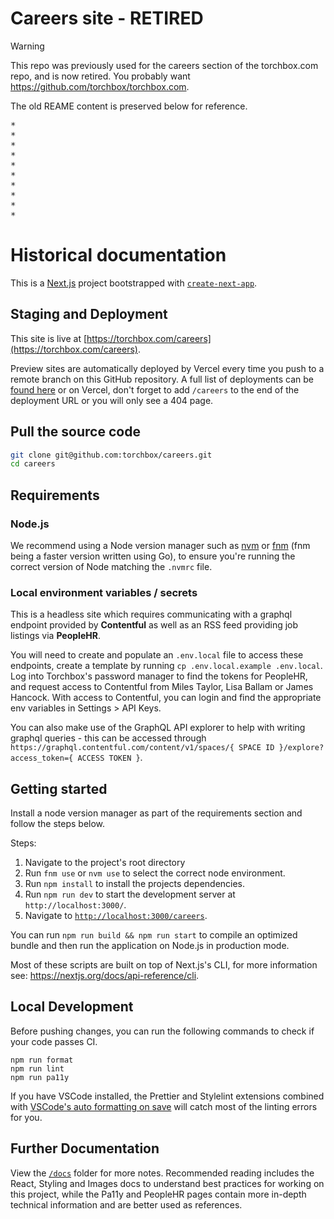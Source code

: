 # Careers site - RETIRED

> [!WARNING]
> This repo was previously used for the careers section of the torchbox.com repo, and is now retired. You probably want https://github.com/torchbox/torchbox.com.

The old REAME content is preserved below for reference.

<pre>
*
*
*
*
*
*
*
*
*
*
</pre>

# Historical documentation

This is a [Next.js](https://nextjs.org/) project bootstrapped with [`create-next-app`](https://github.com/vercel/next.js/tree/canary/packages/create-next-app).

## Staging and Deployment

This site is live at [https://torchbox.com/careers](https://torchbox.com/careers).

Preview sites are automatically deployed by Vercel every time you push to a remote branch on this GitHub repository. A full list of deployments can be [found here](https://github.com/torchbox/careers/deployments) or on Vercel, don't forget to add `/careers` to the end of the deployment URL or you will only see a 404 page.

## Pull the source code

```bash
git clone git@github.com:torchbox/careers.git
cd careers
```

## Requirements

### Node.js

We recommend using a Node version manager such as [nvm](https://github.com/nvm-sh/nvm) or [fnm](https://github.com/Schniz/fnm) (fnm being a faster version written using Go), to ensure you're running the correct version of Node matching the `.nvmrc` file.

### Local environment variables / secrets

This is a headless site which requires communicating with a graphql endpoint provided by **Contentful** as well as an RSS feed providing job listings via **PeopleHR**.

You will need to create and populate an `.env.local` file to access these endpoints, create a template by running `cp .env.local.example .env.local`.
Log into Torchbox's password manager to find the tokens for PeopleHR, and request access to Contentful from Miles Taylor, Lisa Ballam or James Hancock. With access to Contentful, you can login and find the appropriate env variables in Settings > API Keys.

You can also make use of the GraphQL API explorer to help with writing graphql queries - this can be accessed through `https://graphql.contentful.com/content/v1/spaces/{ SPACE ID }/explore?access_token={ ACCESS TOKEN }`.

## Getting started

Install a node version manager as part of the requirements section and follow the steps below.

Steps:

1. Navigate to the project's root directory
2. Run `fnm use` or `nvm use` to select the correct node environment.
3. Run `npm install` to install the projects dependencies.
4. Run `npm run dev` to start the development server at `http://localhost:3000/`.
5. Navigate to [`http://localhost:3000/careers`](http://localhost:3000/careers).

You can run `npm run build && npm run start` to compile an optimized bundle and then run the application on Node.js in production mode.

Most of these scripts are built on top of Next.js's CLI, for more information see: https://nextjs.org/docs/api-reference/cli.

## Local Development

Before pushing changes, you can run the following commands to check if your code passes CI.

```
npm run format
npm run lint
npm run pa11y
```

If you have VSCode installed, the Prettier and Stylelint extensions combined with [VSCode's auto formatting on save](https://blog.yogeshchavan.dev/automatically-format-code-on-file-save-in-visual-studio-code-using-prettier) will catch most of the linting errors for you.

## Further Documentation

View the [`/docs`](https://github.com/torchbox/careers/tree/main/docs) folder for more notes. Recommended reading includes the React, Styling and Images docs to understand best practices for working on this project, while the Pa11y and PeopleHR pages contain more in-depth technical information and are better used as references.
